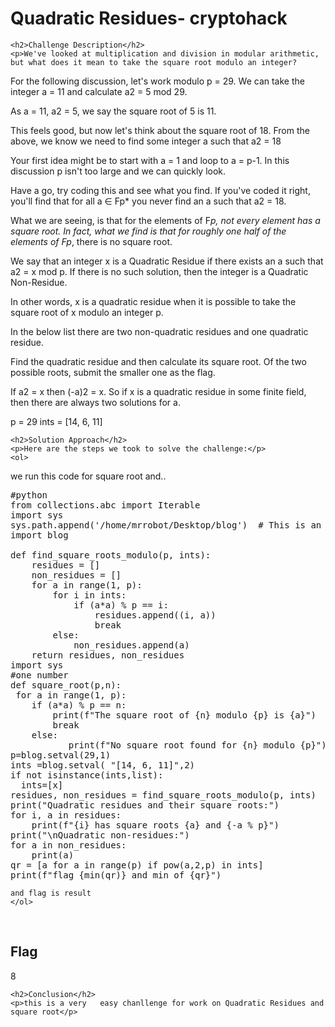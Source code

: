 <!DOCTYPE html>
<html>

<body>
    <h1>Quadratic Residues-  cryptohack</h1>

    <h2>Challenge Description</h2>
    <p>We've looked at multiplication and division in modular arithmetic, but what does it mean to take the square root modulo an integer?

For the following discussion, let's work modulo p = 29. We can take the integer a = 11 and calculate a2 = 5 mod 29.

As a = 11, a2 = 5, we say the square root of 5 is 11.

This feels good, but now let's think about the square root of 18. From the above, we know we need to find some integer a such that a2 = 18

Your first idea might be to start with a = 1 and loop to a = p-1. In this discussion p isn't too large and we can quickly look.

Have a go, try coding this and see what you find. If you've coded it right, you'll find that for all a ∈ Fp* you never find an a such that a2 = 18.

What we are seeing, is that for the elements of F*p, not every element has a square root. In fact, what we find is that for roughly one half of the elements of Fp*, there is no square root.

We say that an integer x is a Quadratic Residue if there exists an a such that a2 = x mod p. If there is no such solution, then the integer is a Quadratic Non-Residue.


In other words, x is a quadratic residue when it is possible to take the square root of x modulo an integer p.

In the below list there are two non-quadratic residues and one quadratic residue.

Find the quadratic residue and then calculate its square root. Of the two possible roots, submit the smaller one as the flag.

If a2 = x then (-a)2 = x. So if x is a quadratic residue in some finite field, then there are always two solutions for a.


p = 29
ints = [14, 6, 11]
 
</p>
   
    <h2>Solution Approach</h2>
    <p>Here are the steps we took to solve the challenge:</p>
    <ol>
 we run this code for square root and..
<pre>
#python
from collections.abc import Iterable
import sys
sys.path.append('/home/mrrobot/Desktop/blog')  # This is an absolute path
import blog

def find_square_roots_modulo(p, ints):
    residues = []
    non_residues = []
    for a in range(1, p):
        for i in ints:
            if (a*a) % p == i:
                residues.append((i, a))
                break
        else:
            non_residues.append(a)
    return residues, non_residues
import sys
#one number
def square_root(p,n):
 for a in range(1, p):
    if (a*a) % p == n:
        print(f"The square root of {n} modulo {p} is {a}")
        break
    else:
           print(f"No square root found for {n} modulo {p}")
p=blog.setval(29,1)
ints =blog.setval( "[14, 6, 11]",2)
if not isinstance(ints,list):
  ints=[x]
residues, non_residues = find_square_roots_modulo(p, ints)
print("Quadratic residues and their square roots:")
for i, a in residues:
    print(f"{i} has square roots {a} and {-a % p}")
print("\nQuadratic non-residues:")
for a in non_residues:
    print(a)
qr = [a for a in range(p) if pow(a,2,p) in ints]
print(f"flag {min(qr)} and min of {qr}") 
</pre>
        
    and flag is result
    </ol>
<br>
    <h2>Flag</h2>
    <p class="flag">8
</p>

    <h2>Conclusion</h2>
    <p>this is a very   easy chanllenge for work on Quadratic Residues and square root</p>
</body>
</html>

